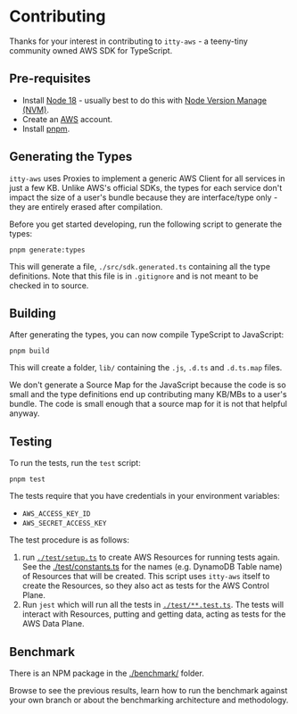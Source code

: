 # Contributing

Thanks for your interest in contributing to `itty-aws` - a teeny-tiny community owned AWS SDK for TypeScript.

## Pre-requisites

- Install [Node 18](https://nodejs.org/en/) - usually best to do this with [Node Version Manage (NVM)](https://github.com/nvm-sh/nvm).
- Create an [AWS](https://aws.amazon.com) account.
- Install [pnpm](https://pnpm.io/).

## Generating the Types

`itty-aws` uses Proxies to implement a generic AWS Client for all services in just a few KB. Unlike AWS's official SDKs, the types for each service don't impact the size of a user's bundle because they are interface/type only - they are entirely erased after compilation.

Before you get started developing, run the following script to generate the types:

```
pnpm generate:types
```

This will generate a file, `./src/sdk.generated.ts` containing all the type definitions. Note that this file is in `.gitignore` and is not meant to be checked in to source.

## Building

After generating the types, you can now compile TypeScript to JavaScript:

```
pnpm build
```

This will create a folder, `lib/` containing the `.js`, `.d.ts` and `.d.ts.map` files.

We don't generate a Source Map for the JavaScript because the code is so small and the type definitions end up contributing many KB/MBs to a user's bundle. The code is small enough that a source map for it is not that helpful anyway.

## Testing

To run the tests, run the `test` script:

```
pnpm test
```

The tests require that you have credentials in your environment variables:

- `AWS_ACCESS_KEY_ID`
- `AWS_SECRET_ACCESS_KEY`

The test procedure is as follows:

1. run [`./test/setup.ts`](./test/setup.ts) to create AWS Resources for running tests again. See the [./test/constants.ts](./test/constants.ts) for the names (e.g. DynamoDB Table name) of Resources that will be created. This script uses `itty-aws` itself to create the Resources, so they also act as tests for the AWS Control Plane.
2. Run `jest` which will run all the tests in [`./test/**.test.ts`](./test/). The tests will interact with Resources, putting and getting data, acting as tests for the AWS Data Plane.

## Benchmark

There is an NPM package in the [./benchmark/](./benchmark/) folder.

Browse to see the previous results, learn how to run the benchmark against your own branch or about the benchmarking architecture and methodology.
